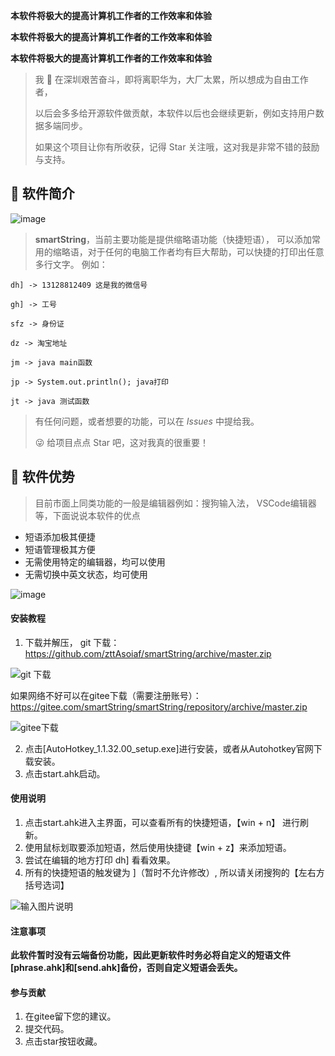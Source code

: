 **本软件将极大的提高计算机工作者的工作效率和体验**

**本软件将极大的提高计算机工作者的工作效率和体验**

**本软件将极大的提高计算机工作者的工作效率和体验**

> 我 🐶 在深圳艰苦奋斗，即将离职华为，大厂太累，所以想成为自由工作者，
> 
> 以后会多多给开源软件做贡献，本软件以后也会继续更新，例如支持用户数据多端同步。
>
> 如果这个项目让你有所收获，记得 Star 关注哦，这对我是非常不错的鼓励与支持。

## 🐯 软件简介
![image](https://user-images.githubusercontent.com/10683246/142794422-acbc318b-e107-4b2d-941d-f002dbd04284.png)
> **smartString**，当前主要功能是提供缩略语功能（快捷短语），
> 可以添加常用的缩略语，对于任何的电脑工作者均有巨大帮助，可以快捷的打印出任意多行文字。
> 例如：

```
dh] -> 13128812409 这是我的微信号

gh] -> 工号

sfz -> 身份证

dz -> 淘宝地址

jm -> java main函数

jp -> System.out.println(); java打印

jt -> java 测试函数
```

> 有任何问题，或者想要的功能，可以在 _Issues_ 中提给我。
>
> 😜 给项目点点 Star 吧，这对我真的很重要！

## 🐶 软件优势

> 目前市面上同类功能的一般是编辑器例如：搜狗输入法， VSCode编辑器等，下面说说本软件的优点

* 短语添加极其便捷
* 短语管理极其方便
* 无需使用特定的编辑器，均可以使用
* 无需切换中英文状态，均可使用

![image](https://user-images.githubusercontent.com/10683246/174011645-e61484ee-db19-4f74-960b-466b58b8de79.png)


#### 安装教程

1.  下载并解压，
git 下载：https://github.com/zttAsoiaf/smartString/archive/master.zip

![git 下载](https://images.gitee.com/uploads/images/2020/0301/035908_cd391ef0_5544911.png "屏幕截图.png")


如果网络不好可以在gitee下载（需要注册账号）：https://gitee.com/smartString/smartString/repository/archive/master.zip

![gitee下载](https://images.gitee.com/uploads/images/2020/0223/143847_76c9177e_5544911.png "屏幕截图.png")



2.  点击[AutoHotkey_1.1.32.00_setup.exe]进行安装，或者从Autohotkey官网下载安装。
3.  点击start.ahk启动。

#### 使用说明

1.  点击start.ahk进入主界面，可以查看所有的快捷短语，【win + n】 进行刷新。
2.  使用鼠标划取要添加短语，然后使用快捷键【win + z】来添加短语。
3.  尝试在编辑的地方打印 dh] 看看效果。
4.  所有的快捷短语的触发键为 ]（暂时不允许修改）, 所以请关闭搜狗的【左右方括号选词】

![输入图片说明](https://images.gitee.com/uploads/images/2020/0223/181454_adc75a60_5544911.png "屏幕截图.png")


#### 注意事项
 **此软件暂时没有云端备份功能，因此更新软件时务必将自定义的短语文件[phrase.ahk]和[send.ahk]备份，否则自定义短语会丢失。** 

#### 参与贡献

1. 在gitee留下您的建议。
2. 提交代码。
3. 点击star按钮收藏。
